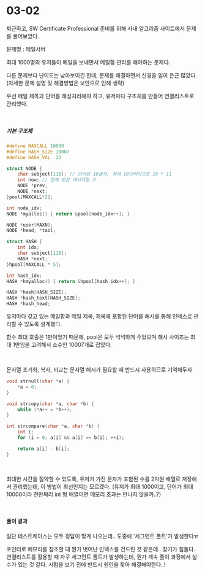 # 03-02

퇴근하고, SW Certificate Professional 준비를 위해 사내 알고리즘 사이트에서 문제를 풀어보았다.

문제명 : 메일서버

최대 1000명의 유저들이 메일을 보내면서 메일함 관리를 해야하는 문제다.

다른 문제보다 난이도는 낮아보이긴 한데, 문제를 해결하면서 신경쓸 일이 은근 많았다. (자세한 문제 설명 및 해결방법은 보안으로 인해 생략)

우선 메일 제목과 단어를 해싱처리해야 하고, 유저마다 구조체를 만들어 연결리스트로 관리했다.

<br>

##### 기본 구조체

```cpp
#define MAXCALL 10000
#define HASH_SIZE 10007
#define HASH_VAL  13

struct NODE {
	char subject[110]; // 단어당 10글자, 최대 10단어이므로 10 * 11
	int now; // 현재 받은 메시지함 수
	NODE *prev;
	NODE *next;
}pool[MAXCALL*2];

int node_idx;
NODE *myalloc() { return &pool[node_idx++]; }

NODE *user[MAXN];
NODE *head, *tail;

struct HASH {
	int idx;
	char subject[110]; 
	HASH *next;
}hpool[MAXCALL * 5];

int hash_idx;
HASH *hmyalloc() { return &hpool[hash_idx++]; }

HASH *hash[HASH_SIZE];
HASH *hash_text[HASH_SIZE];
HASH *hash_head;
```

유저마다 갖고 있는 메일함과 메일 제목, 제목에 포함된 단어를 해시를 통해 인덱스로 관리할 수 있도록 설계했다.

함수 최대 호출은 1만이었기 때문에, pool은 모두 넉넉하게 주었으며 해시 사이즈는 최대 1만임을 고려해서 소수인 10007개로 잡았다.

<br>

문자열 초기화, 복사, 비교는 문자열 해시가 필요할 때 반드시 사용하므로 기억해두자

```cpp
void strnull(char *a) {
	*a = 0;
}

void strcopy(char *a, char *b) {
	while (*a++ = *b++);
}

int strcompare(char *a, char *b) {
	int i;
	for (i = 0; a[i] && a[i] == b[i]; ++i);

	return a[i] - b[i];
}
```

<br>

최대한 시간을 절약할 수 있도록, 유저가 가진 문자가 포함된 수를 2차원 배열로 저장해서 관리했는데, 이 방법이 최선인지는 모르겠다. (유저가 최대 1000이고, 단어가 최대 10000이라 천만짜리 int 형 배열이면 메모리 초과는 안나지 않을까..?)

<br>

#### 풀이 결과

일단 테스트케이스는 모두 정답이 맞게 나오는데.. 도중에 '세그먼트 폴트'가 발생한다ㅠ

포인터로 메모리를 참조할 때 뭔가 벗어난 인덱스를 건드린 것 같은데.. 찾기가 힘들다. 연결리스트를 활용할 때 자꾸 세그먼트 폴트가 발생하는데, 뭔가 계속 풀이 과정에서 실수가 있는 것 같다. 시험을 보기 전에 반드시 원인을 찾아 해결해야한다..!





